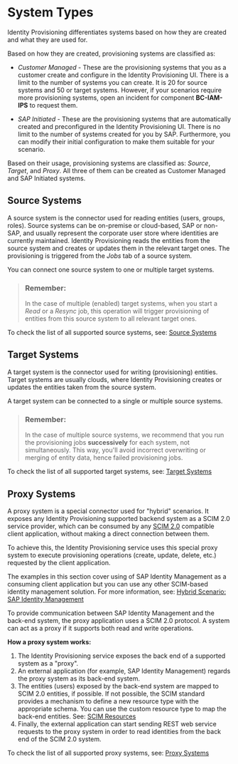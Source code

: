 <!-- loioe59ae54bc2074f699be8768403eee46a -->

# System Types

Identity Provisioning differentiates systems based on how they are created and what they are used for.

Based on how they are created, provisioning systems are classified as:

-   *Customer Managed* - These are the provisioning systems that you as a customer create and configure in the Identity Provisioning UI. There is a limit to the number of systems you can create. It is 20 for source systems and 50 or target systems. However, if your scenarios require more provisioning systems, open an incident for component **BC-IAM-IPS** to request them.

-   *SAP Initiated* - These are the provisioning systems that are automatically created and preconfigured in the Identity Provisioning UI. There is no limit to the number of systems created for you by SAP. Furthermore, you can modify their initial configuration to make them suitable for your scenario.


Based on their usage, provisioning systems are classified as: *Source*, *Target*, and *Proxy*. All three of them can be created as Customer Managed and SAP Initiated systems.



## Source Systems

A source system is the connector used for reading entities \(users, groups, roles\). Source systems can be on-premise or cloud-based, SAP or non-SAP, and usually represent the corporate user store where identities are currently maintained. Identity Provisioning reads the entities from the source system and creates or updates them in the relevant target ones. The provisioning is triggered from the *Jobs* tab of a source system.

You can connect one source system to one or multiple target systems.

> ### Remember:  
> In the case of multiple \(enabled\) target systems, when you start a *Read* or a *Resync* job, this operation will trigger provisioning of entities from this source system to all relevant target ones.

To check the list of all supported source systems, see: [Source Systems](source-systems-58033be.md)



## Target Systems

A target system is the connector used for writing \(provisioning\) entities. Target systems are usually clouds, where Identity Provisioning creates or updates the entities taken from the source system.

A target system can be connected to a single or multiple source systems.

> ### Remember:  
> In the case of multiple source systems, we recommend that you run the provisioning jobs **successively** for each system, not simultaneously. This way, you'll avoid incorrect overwriting or merging of entity data, hence failed provisioning jobs.

To check the list of all supported target systems, see: [Target Systems](target-systems-ab3f641.md)



## Proxy Systems

A proxy system is a special connector used for "hybrid" scenarios. It exposes any Identity Provisioning supported backend system as a SCIM 2.0 service provider, which can be consumed by any [SCIM 2.0](https://tools.ietf.org/html/rfc7644) compatible client application, without making a direct connection between them.

To achieve this, the Identity Provisioning service uses this special proxy system to execute provisioning operations \(create, update, delete, etc.\) requested by the client application.

The examples in this section cover using of SAP Identity Management as a consuming client application but you can use any other SCIM-based identity management solution. For more information, see: [Hybrid Scenario: SAP Identity Management](https://help.sap.com/docs/identity-provisioning/identity-provisioning/hybrid-scenario-sap-identity-management?version=Cloud)

To provide communication between SAP Identity Management and the back-end system, the proxy application uses a SCIM 2.0 protocol. A system can act as a proxy if it supports both read and write operations.

**How a proxy system works:**

1.  The Identity Provisioning service exposes the back end of a supported system as a "proxy".
2.  An external application \(for example, SAP Identity Management\) regards the proxy system as its back-end system.
3.  The entities \(users\) exposed by the back-end system are mapped to SCIM 2.0 entities, if possible. If not possible, the SCIM standard provides a mechanism to define a new resource type with the appropriate schema. You can use the custom resource type to map the back-end entities. See: [SCIM Resources](https://tools.ietf.org/html/rfc7643#section-3)
4.  Finally, the external application can start sending REST web service requests to the proxy system in order to read identities from the back end of the SCIM 2.0 system.

To check the list of all supported proxy systems, see: [Proxy Systems](proxy-systems-b10d68a.md)

